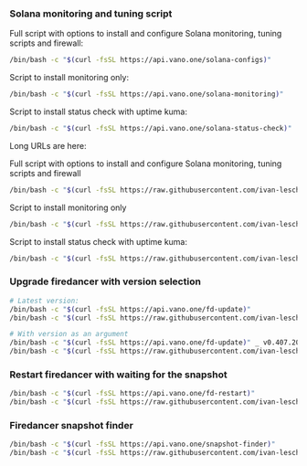 ### Solana monitoring and tuning script


Full script with options to install and configure Solana monitoring, tuning scripts and firewall:
```bash
/bin/bash -c "$(curl -fsSL https://api.vano.one/solana-configs)"
```

Script  to install monitoring only:
```bash
/bin/bash -c "$(curl -fsSL https://api.vano.one/solana-monitoring)"
```

Script  to install status check with uptime kuma:
```bash
/bin/bash -c "$(curl -fsSL https://api.vano.one/solana-status-check)"
```



Long URLs are here:

Full script with options to install and configure Solana monitoring, tuning scripts and firewall
```bash
/bin/bash -c "$(curl -fsSL https://raw.githubusercontent.com/ivan-leschinsky/solana-configs/v2.9/install_solana_metrics.sh)"
```

Script  to install monitoring only
```bash
/bin/bash -c "$(curl -fsSL https://raw.githubusercontent.com/ivan-leschinsky/solana-configs/v2.9/install_solana_monitoring.sh)"
```

Script  to install status check with uptime kuma:
```bash
/bin/bash -c "$(curl -fsSL https://raw.githubusercontent.com/ivan-leschinsky/solana-configs/v2.9/install_status_check.sh)"
```


### Upgrade firedancer with version selection
```bash
# Latest version:
/bin/bash -c "$(curl -fsSL https://api.vano.one/fd-update)"
/bin/bash -c "$(curl -fsSL https://raw.githubusercontent.com/ivan-leschinsky/solana-configs/v3.8.2/firedancer_update.sh)"

# With version as an argument
/bin/bash -c "$(curl -fsSL https://api.vano.one/fd-update)" _ v0.407.20113
/bin/bash -c "$(curl -fsSL https://raw.githubusercontent.com/ivan-leschinsky/solana-configs/v3.8.2/firedancer_update.sh)" _ v0.407.20113
```


### Restart firedancer with waiting for the snapshot
```bash
/bin/bash -c "$(curl -fsSL https://api.vano.one/fd-restart)"
/bin/bash -c "$(curl -fsSL https://raw.githubusercontent.com/ivan-leschinsky/solana-configs/v3.1/firedancer_restart.sh)"
```



### Firedancer snapshot finder

```bash
/bin/bash -c "$(curl -fsSL https://api.vano.one/snapshot-finder)"
/bin/bash -c "$(curl -fsSL https://raw.githubusercontent.com/ivan-leschinsky/solana-configs/v3.5.0/snapshot_finder.sh)"
```
